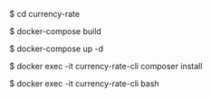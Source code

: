$ cd currency-rate

$ docker-compose build

$ docker-compose up -d

$ docker exec -it currency-rate-cli composer install

$ docker exec -it currency-rate-cli bash
